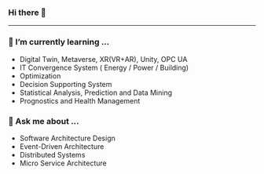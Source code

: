 ### Hi there 👋
---
### 🌱 I’m currently learning ...
- Digital Twin, Metaverse, XR(VR+AR), Unity, OPC UA
- IT Convergence System ( Energy / Power / Building)
- Optimization
- Decision Supporting System
- Statistical Analysis, Prediction and Data Mining
- Prognostics and Health Management

### 💬 Ask me about ...
- Software Architecture Design
- Event-Driven Architecture
- Distributed Systems
- Micro Service Architecture

<!--
**bit4me/bit4me** is a ✨ _special_ ✨ repository because its `README.md` (this file) appears on your GitHub profile.

Here are some ideas to get you started:

- 🔭 I’m currently working on ...
- 🌱 I’m currently learning ...
- 👯 I’m looking to collaborate on ...
- 🤔 I’m looking for help with ...
- 💬 Ask me about ...
- 📫 How to reach me: ...
- 😄 Pronouns: ...
- ⚡ Fun fact: ...
-->

